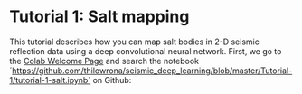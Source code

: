 # Tutorial 1: Salt mapping #
This tutorial describes how you can map salt bodies in 2-D seismic reflection data using a deep convolutional neural network. First, we go to the [Colab Welcome Page](https://colab.research.google.com/notebooks/welcome.ipynb#recent=true) and search the notebook ´https://github.com/thilowrona/seismic_deep_learning/blob/master/Tutorial-1/tutorial-1-salt.ipynb´ on Github:

